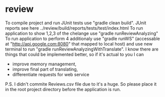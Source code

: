 # review
To compile project and run JUnit tests use "gradle clean build". JUnit reports see here ../review/build/reports/tests/test/index.html
To run application to show 1,2,3 of the chelange use "gradle runReviewAnalyzing"
To run application to perform 4 additionaly use "gradle runWS" (accessable at "http://api.google.com:8080" that mapped to local host) and use new terminal to run "gradle runReviewAnalyzingWithTranslate". 
I know there are things that could be implemented better, so if it's actual to you I can 
- improve memory management, 
- improve final part of translating,
- differentiate requests for web service

P.S. I didn't commite Reviews.csv file due to it's a huge. So please place it in the root project directory before the application is run.
